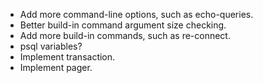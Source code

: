 * Add more command-line options, such as echo-queries.
* Better build-in command argument size checking.
* Add more build-in commands, such as re-connect.
* psql variables?
* Implement transaction.
* Implement pager.
